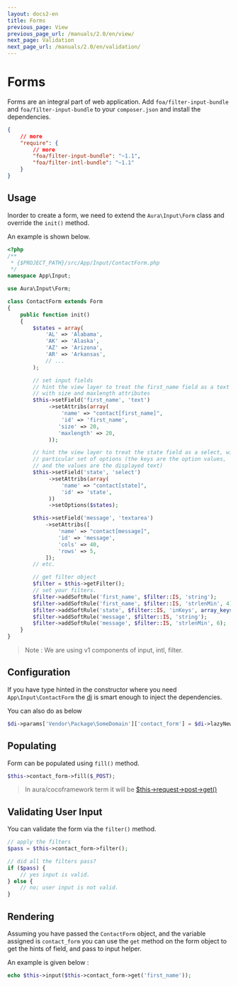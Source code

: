 ```yaml
---
layout: docs2-en
title: Forms
previous_page: View
previous_page_url: /manuals/2.0/en/view/
next_page: Validation
next_page_url: /manuals/2.0/en/validation/
---
```


# Forms

Forms are an integral part of web application. Add `foa/filter-input-bundle` and `foa/filter-input-bundle` to your `composer.json` and install the dependencies.

```json
{
    // more
    "require": {
        // more
        "foa/filter-input-bundle": "~1.1",
        "foa/filter-intl-bundle": "~1.1"
    }
}
```

## Usage

Inorder to create a form, we need to extend the `Aura\Input\Form` class and override the `init()` method.

An example is shown below.

```php
<?php
/**
 * {$PROJECT_PATH}/src/App/Input/ContactForm.php
 */
namespace App\Input;

use Aura\Input\Form;

class ContactForm extends Form
{
    public function init()
    {
        $states = array(
            'AL' => 'Alabama',
            'AK' => 'Alaska',
            'AZ' => 'Arizona',
            'AR' => 'Arkansas',
            // ...
        );

        // set input fields
        // hint the view layer to treat the first_name field as a text input,
        // with size and maxlength attributes
        $this->setField('first_name', 'text')
             ->setAttribs(array(
                 'name' => "contact[first_name]",
                 'id' => 'first_name',
                'size' => 20,
                'maxlength' => 20,
             ));

        // hint the view layer to treat the state field as a select, with a
        // particular set of options (the keys are the option values,
        // and the values are the displayed text)
        $this->setField('state', 'select')
             ->setAttribs(array(
                 'name' => "contact[state]",
                 'id' => 'state',
             ))
             ->setOptions($states);

        $this->setField('message', 'textarea')
            ->setAttribs([
                'name' => "contact[message]",
                'id' => 'message',
                'cols' => 40,
                'rows' => 5,
            ]);
        // etc.

        // get filter object
        $filter = $this->getFilter();
        // set your filters.
        $filter->addSoftRule('first_name', $filter::IS, 'string');
        $filter->addSoftRule('first_name', $filter::IS, 'strlenMin', 4);
        $filter->addSoftRule('state', $filter::IS, 'inKeys', array_keys($states));
        $filter->addSoftRule('message', $filter::IS, 'string');
        $filter->addSoftRule('message', $filter::IS, 'strlenMin', 6);
    }
}
```

> Note : We are using v1 components of input, intl, filter.

## Configuration

If you have type hinted in the constructor where you need `App\Input\ContactForm` the [di](/manuals/2.0/en/di/) is smart enough to inject the dependencies.

You can also do as below

```php
$di->params['Vendor\Package\SomeDomain']['contact_form'] = $di->lazyNew('App\Input\ContactForm');
```

## Populating

Form can be populated using `fill()` method.

```php
$this->contact_form->fill($_POST);
```

> In aura/cocoframework term it will be [$this->request->post->get()](/manuals/2.0/en/request/)

## Validating User Input

You can validate the form via the `filter()` method.

```php
// apply the filters
$pass = $this->contact_form->filter();

// did all the filters pass?
if ($pass) {
    // yes input is valid.
} else {
    // no; user input is not valid.
}
```

## Rendering

Assuming you have passed the `ContactForm` object, and the variable assigned is `contact_form` you can use the `get` method on the form object to get the hints of field, and pass to input helper.

An example is given below :

```php
echo $this->input($this->contact_form->get('first_name'));
```
